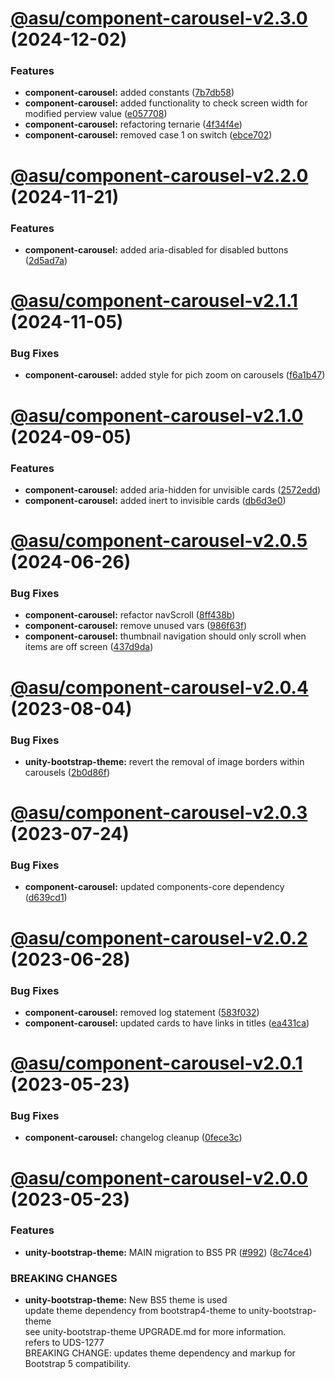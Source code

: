 # [@asu/component-carousel-v2.3.0](https://github.com/asu/asu-unity-stack/compare/@asu/component-carousel-v2.2.0...@asu/component-carousel-v2.3.0) (2024-12-02)


### Features

* **component-carousel:** added constants ([7b7db58](https://github.com/asu/asu-unity-stack/commit/7b7db5846e337227c93ee19b8337695d59b5226a))
* **component-carousel:** added functionality to check screen width for modified perview value ([e057708](https://github.com/asu/asu-unity-stack/commit/e057708f44721e35a0ce25a99b0209049ba78027))
* **component-carousel:** refactoring ternarie ([4f34f4e](https://github.com/asu/asu-unity-stack/commit/4f34f4ecaba0b88899e80ce089c494d36740e5cc))
* **component-carousel:** removed case 1 on switch ([ebce702](https://github.com/asu/asu-unity-stack/commit/ebce702c4408d395af1c75d6ae03774c6b23806e))

# [@asu/component-carousel-v2.2.0](https://github.com/asu/asu-unity-stack/compare/@asu/component-carousel-v2.1.1...@asu/component-carousel-v2.2.0) (2024-11-21)


### Features

* **component-carousel:** added aria-disabled for disabled buttons ([2d5ad7a](https://github.com/asu/asu-unity-stack/commit/2d5ad7a3d00a2e321474ce61a64abcafc4a4fd55))

# [@asu/component-carousel-v2.1.1](https://github.com/asu/asu-unity-stack/compare/@asu/component-carousel-v2.1.0...@asu/component-carousel-v2.1.1) (2024-11-05)


### Bug Fixes

* **component-carousel:** added style for pich zoom on carousels ([f6a1b47](https://github.com/asu/asu-unity-stack/commit/f6a1b47340bc1f9eb49965e2f9adf3598df1b8a3))

# [@asu/component-carousel-v2.1.0](https://github.com/asu/asu-unity-stack/compare/@asu/component-carousel-v2.0.5...@asu/component-carousel-v2.1.0) (2024-09-05)


### Features

* **component-carousel:** added aria-hidden for unvisible cards ([2572edd](https://github.com/asu/asu-unity-stack/commit/2572edd664ca511fe07d73ff7796fc25a7d38ffe))
* **component-carousel:** added inert to invisible cards ([db6d3e0](https://github.com/asu/asu-unity-stack/commit/db6d3e045fcea2b53094e42cd241133987e4559d))

# [@asu/component-carousel-v2.0.5](https://github.com/asu/asu-unity-stack/compare/@asu/component-carousel-v2.0.4...@asu/component-carousel-v2.0.5) (2024-06-26)


### Bug Fixes

* **component-carousel:** refactor navScroll ([8ff438b](https://github.com/asu/asu-unity-stack/commit/8ff438b819432fc826302564939cc4c331a6dac3))
* **component-carousel:** remove unused vars ([986f63f](https://github.com/asu/asu-unity-stack/commit/986f63f377626a62f451b641d6a4000964c49e27))
* **component-carousel:** thumbnail navigation should only scroll when items are off screen ([437d9da](https://github.com/asu/asu-unity-stack/commit/437d9dae819ecbf3ca51469beb88c0e22a27195a))

# [@asu/component-carousel-v2.0.4](https://github.com/asu/asu-unity-stack/compare/@asu/component-carousel-v2.0.3...@asu/component-carousel-v2.0.4) (2023-08-04)


### Bug Fixes

* **unity-bootstrap-theme:** revert the removal of image borders within carousels ([2b0d86f](https://github.com/asu/asu-unity-stack/commit/2b0d86f90b5dc04db83d3ef29d2eb6813e08a8cf))

# [@asu/component-carousel-v2.0.3](https://github.com/asu/asu-unity-stack/compare/@asu/component-carousel-v2.0.2...@asu/component-carousel-v2.0.3) (2023-07-24)


### Bug Fixes

* **component-carousel:** updated components-core dependency ([d639cd1](https://github.com/asu/asu-unity-stack/commit/d639cd14690b99783aa4f5110bc9c9a5bd955b2a))

# [@asu/component-carousel-v2.0.2](https://github.com/asu/asu-unity-stack/compare/@asu/component-carousel-v2.0.1...@asu/component-carousel-v2.0.2) (2023-06-28)


### Bug Fixes

* **component-carousel:** removed log statement ([583f032](https://github.com/asu/asu-unity-stack/commit/583f032cece5b094b269d7d1c0c9da4399fae010))
* **component-carousel:** updated cards to have links in titles ([ea431ca](https://github.com/asu/asu-unity-stack/commit/ea431cafc2e70b61e4538bae44c5b406c65afc91))

# [@asu/component-carousel-v2.0.1](https://github.com/asu/asu-unity-stack/compare/@asu/component-carousel-v2.0.0...@asu/component-carousel-v2.0.1) (2023-05-23)


### Bug Fixes

* **component-carousel:** changelog cleanup ([0fece3c](https://github.com/asu/asu-unity-stack/commit/0fece3c38c06363c1847d7b4a4c4b40c2dd9b34a))

# [@asu/component-carousel-v2.0.0](https://github.com/asu/asu-unity-stack/compare/@asu/component-carousel-v1.2.1...@asu/component-carousel-v2.0.0) (2023-05-23)


### Features

* **unity-bootstrap-theme:** MAIN migration to BS5 PR ([#992](https://github.com/asu/asu-unity-stack/issues/992)) ([8c74ce4](https://github.com/asu/asu-unity-stack/commit/8c74ce4dc65278839b207b9ae895ea76e8e2195d))


### BREAKING CHANGES

* **unity-bootstrap-theme:** New BS5 theme is used<br>
update theme dependency from bootstrap4-theme to unity-bootstrap-theme<br>
see unity-bootstrap-theme UPGRADE.md for more information.<br>
refers to UDS-1277<br>
BREAKING CHANGE: updates theme dependency and markup for Bootstrap 5 compatibility.
